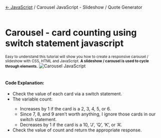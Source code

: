 <a href="https://github.com/tborges/JavaScript">&larr; JavaScript</a> / Carousel JavaScript - Slideshow / Quote Generator
<br>
<br>
# Carousel - card counting using switch statement javascript
<small>Easy to understand this tutorial will show you how to create a responsive carousel / slideshow with CSS, HTML and JavaScript. 
<b>A slideshow / carousel is used to cycle through elements.</b></small>
![Carousel JavaScript]()
<br>
<br>
<h4>Code Explanation:</h4>
<ul>
<li>Check the value of each card via a switch statement.
<li>The variable count:</li>
<ul>
<li>Increases by 1 if the card is a 2, 3, 4, 5, or 6.</li>
<li>Since 7, 8, and 9 aren’t worth anything, I ignore those cards in our switch statement.</li>
<li>Decreases by 1 if the card is a 10, ‘J’, ‘Q’, ‘K’, or ‘A’.</li>
</ul>
<li>Check the value of count and return the appropriate response.
</ul>
